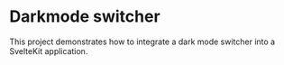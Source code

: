 # Darkmode switcher 

This project demonstrates how to integrate a dark mode switcher into a SvelteKit application.
